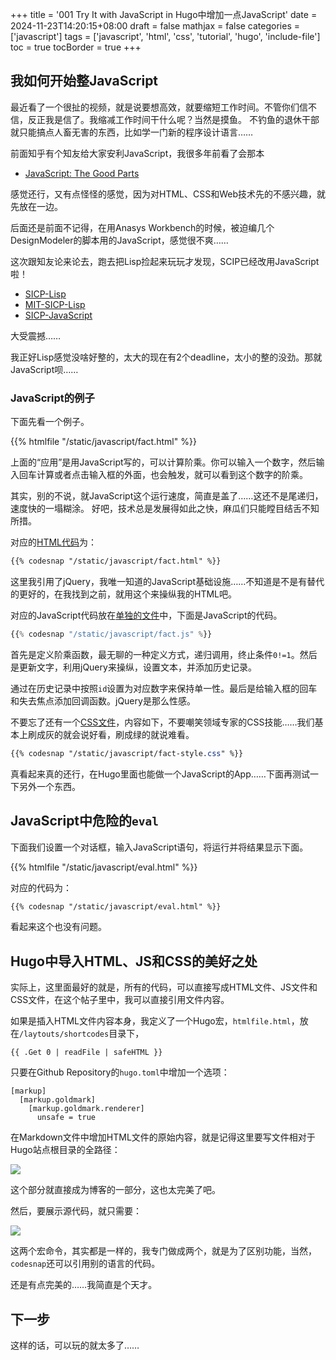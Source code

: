 +++
title = '001 Try It with JavaScript in Hugo中增加一点JavaScript'
date = 2024-11-23T14:20:15+08:00
draft = false
mathjax = false
categories = ['javascript']
tags = ['javascript', 'html', 'css', 'tutorial', 'hugo', 'include-file']
toc = true
tocBorder = true
+++

## 我如何开始整JavaScript

最近看了一个很扯的视频，就是说要想高效，就要缩短工作时间。不管你们信不信，反正我是信了。我缩减工作时间干什么呢？当然是摸鱼。
不钓鱼的退休干部就只能搞点人畜无害的东西，比如学一门新的程序设计语言……

前面知乎有个知友给大家安利JavaScript，我很多年前看了会那本

- [JavaScript: The Good Parts](https://www.oreilly.com/library/view/javascript-the-good/9780596517748/)

感觉还行，又有点怪怪的感觉，因为对HTML、CSS和Web技术先的不感兴趣，就先放在一边。

后面还是前面不记得，在用Anasys Workbench的时候，被迫编几个DesignModeler的脚本用的JavaScript，感觉很不爽……

这次跟知友论来论去，跑去把Lisp捡起来玩玩才发现，SCIP已经改用JavaScript啦！

- [SICP-Lisp](https://mitp-content-server.mit.edu/books/content/sectbyfn/books_pres_0/6515/sicp.zip/index.html)
- [MIT-SICP-Lisp](https://web.mit.edu/6.001/6.037/sicp.pdf)
- [SICP-JavaScript](https://mitpress.mit.edu/9780262543231/structure-and-interpretation-of-computer-programs/)

大受震撼……

我正好Lisp感觉没啥好整的，太大的现在有2个deadline，太小的整的没劲。那就JavaScript呗……

### JavaScript的例子

下面先看一个例子。

{{% htmlfile "/static/javascript/fact.html" %}}

上面的“应用”是用JavaScript写的，可以计算阶乘。你可以输入一个数字，然后输入回车计算或者点击输入框的外面，也会触发，就可以看到这个数字的阶乘。

其实，别的不说，就JavaScript这个运行速度，简直是盖了……这还不是尾递归，速度快的一塌糊涂。
好吧，技术总是发展得如此之快，麻瓜们只能瞠目结舌不知所措。


对应的[HTML代码](/javascript/fact.html)为：

```html    
{{% codesnap "/static/javascript/fact.html" %}}
```

这里我引用了jQuery，我唯一知道的JavaScript基础设施……不知道是不是有替代的更好的，在我找到之前，就用这个来操纵我的HTML吧。


对应的JavaScript代码放在[单独的文件](/javascript.fact.js)中，下面是JavaScript的代码。

```javascript
{{% codesnap "/static/javascript/fact.js" %}}
```

首先是定义阶乘函数，最无聊的一种定义方式，递归调用，终止条件`0!=1`。然后是更新文字，利用jQuery来操纵，设置文本，并添加历史记录。

通过在历史记录中按照`id`设置为对应数字来保持单一性。最后是给输入框的回车和失去焦点添加回调函数。jQuery是那么性感。


不要忘了还有一个[CSS文件](/javascript/fact-style.css)，内容如下，不要嘲笑领域专家的CSS技能……我们基本上刷成灰的就会说好看，刷成绿的就说难看。

```css
{{% codesnap "/static/javascript/fact-style.css" %}}
```

真看起来真的还行，在Hugo里面也能做一个JavaScript的App……下面再测试一下另外一个东西。

## JavaScript中危险的`eval`

下面我们设置一个对话框，输入JavaScript语句，将运行并将结果显示下面。

{{% htmlfile "/static/javascript/eval.html" %}}

对应的代码为：

```html    
{{% codesnap "/static/javascript/eval.html" %}}
```

看起来这个也没有问题。

## Hugo中导入HTML、JS和CSS的美好之处

实际上，这里面最好的就是，所有的代码，可以直接写成HTML文件、JS文件和CSS文件，在这个帖子里中，我可以直接引用文件内容。

如果是插入HTML文件内容本身，我定义了一个Hugo宏，`htmlfile.html`，放在`/laytouts/shortcodes`目录下，

```hugo
{{ .Get 0 | readFile | safeHTML }}
```

只要在Github Repository的`hugo.toml`中增加一个选项：

```
[markup]
  [markup.goldmark]
    [markup.goldmark.renderer]
      unsafe = true
```

在Markdown文件中增加HTML文件的原始内容，就是记得这里要写文件相对于Hugo站点根目录的全路径：

![](/javascript/include-raw-html.png)

这个部分就直接成为博客的一部分，这也太完美了吧。

然后，要展示源代码，就只需要：

![](/javascript/include-code-snap.png)

这两个宏命令，其实都是一样的，我专门做成两个，就是为了区别功能，当然，`codesnap`还可以引用别的语言的代码。


还是有点完美的……我简直是个天才。

## 下一步

这样的话，可以玩的就太多了……